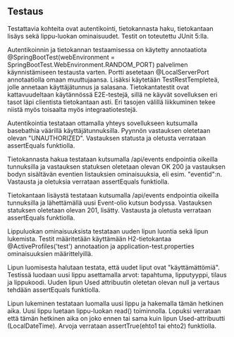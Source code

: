 ## Testaus 

Testattavia kohteita ovat autentikointi, tietokannasta haku, tietokantaan lisäys sekä lippu-luokan ominaisuudet. Testit on toteutettu JUnit 5:lla.

Autentikoinnin ja tietokannan testaamisessa on käytetty annotaatiota @SpringBootTest(webEnvironment = SpringBootTest.WebEnvironment.RANDOM_PORT)
palvelimen käynnistämiseen testausta varten. Portti asetetaan @LocalServerPort annotaatiolla omaan muuttujaansa. Lisäksi käytetään TestRestTempleteä, jolle
annetaan käyttäjätunnus ja salasana. Tietokantatestit ovat kattavuudeltaan käytännössä E2E-testejä, sillä ne käyvät sovelluksen eri tasot läpi clientista
tietokantaan asti. Eri tasojen välillä liikkuminen tekee niistä myös toisaalta myös integraatiotestejä. 

Autentikointia testataan ottamalla yhteys sovellukseen kutsumalla basebathia väärillä käyttäjätunnuksilla. Pyynnön vastauksen oletetaan
olevan "UNAUTHORIZED". Vastauksen statusta ja oletusta verrataan assertEquals funktiolla. 

Tietokannasta hakua testataan kutsumalla /api/events endpointia oikeilla tunnuksilla ja vastauksen statuksen oletetaan olevan OK 200 ja vastauksen
bodyn sisältävän eventien listauksien ominaisuuksia, eli esim. "eventid":n. Vastausta ja oletuksia verrataan assertEquals funktiolla.

Tietokantaan lisäystä testataan kutsumalla /api/events endpointia oikeilla tunnuksilla ja lähettämällä uusi Event-olio kutsun bodyssa. Vastauksen
statuksen oletetaan olevan 201, lisätty. Vastausta ja oletusta verrataan assertEquals funktiolla.

Lippuluokan ominaisuuksista testataan uuden lipun luontia sekä lipun lukemista. Testit määritetään käyttämään H2-tietokantaa @ActiveProfiles('test')
annotaation ja application-test.properties ominaisuuksien määrittelyillä. 

Lipun luomisesta halutaan testata, että uudet liput ovat "käyttämättömiä". Testissä luodaan uusi lippu asettamalla arvot: tapahtuma, lipputyyppi, tilaus ja lippukoodi.
Uuden lipun Used attribuutin oletetan olevan null ja vertaus tehdään assertEquals funktiolla.

Lipun lukeminen testataan luomalla uusi lippu ja hakemalla tämän hetkinen aika. Uusi lippu luetaan lippu-luokan read() toiminnolla. Lopuksi verrataan
että tämän hetkinen aika on joko ennen tai sama kuin lipun Used-attribuutti (LocalDateTime). Arvoja verrataan assertTrue(ehto1 tai ehto2) funktiolla.
